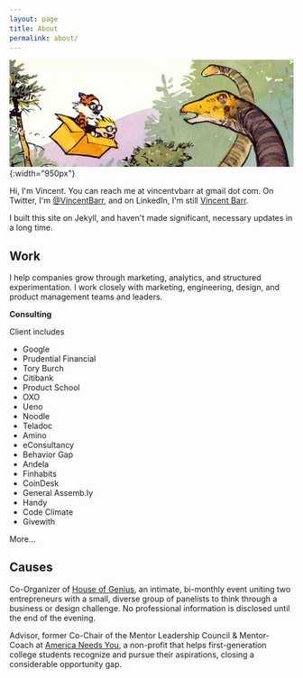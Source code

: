 ```yaml
---
layout: page
title: About
permalink: about/
---
```


![Calvin &amp; Hobbes Dinosaur](/assets/images/calvin-hobbes-dino.png){:width="950px"}

Hi, I'm Vincent. You can reach me at vincentvbarr at gmail dot com. On Twitter, I'm [@VincentBarr](https://twitter.com/vincentbarr?lang=en), and on LinkedIn, I'm still [Vincent Barr](https://www.linkedin.com/in/vincentbarr/).  

I built this site on Jekyll, and haven't made significant, necessary updates in a long time. 

## Work  

I help companies grow through marketing, analytics, and structured experimentation. I work closely with marketing, engineering, design, and product management teams and leaders. 

**Consulting**

Client includes  
* Google  
* Prudential Financial  
* Tory Burch  
* Citibank  
* Product School  
* OXO  
* Ueno  
* Noodle  
* Teladoc  
* Amino  
* eConsultancy  
* Behavior Gap  
* Andela
* Finhabits  
* CoinDesk  
* General Assemb.ly  
* Handy  
* Code Climate  
* Givewith  

More... 

##  Causes

Co-Organizer of [House of Genius](http://houseofgenius.org/), an intimate, bi-monthly event uniting two entrepreneurs with a small, diverse group of panelists to think through a business or design challenge.  No professional information is disclosed until the end of the evening.  

Advisor, former Co-Chair of the Mentor Leadership Council & Mentor-Coach at [America Needs You](http://www.americaneedsyou.org), a non-profit that helps first-generation college students recognize and pursue their aspirations, closing a considerable opportunity gap.  

<a href="https://plus.google.com/+VincentBarr0?rel=author"></a>